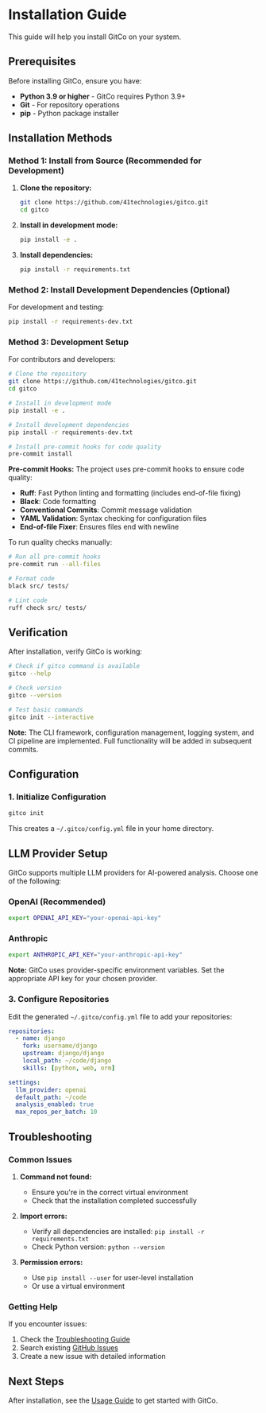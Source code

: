 # Installation Guide

This guide will help you install GitCo on your system.

## Prerequisites

Before installing GitCo, ensure you have:

- **Python 3.9 or higher** - GitCo requires Python 3.9+
- **Git** - For repository operations
- **pip** - Python package installer

## Installation Methods

### Method 1: Install from Source (Recommended for Development)

1. **Clone the repository:**
   ```bash
   git clone https://github.com/41technologies/gitco.git
   cd gitco
   ```

2. **Install in development mode:**
   ```bash
   pip install -e .
   ```

3. **Install dependencies:**
   ```bash
   pip install -r requirements.txt
   ```

### Method 2: Install Development Dependencies (Optional)

For development and testing:

```bash
pip install -r requirements-dev.txt
```

### Method 3: Development Setup

For contributors and developers:

```bash
# Clone the repository
git clone https://github.com/41technologies/gitco.git
cd gitco

# Install in development mode
pip install -e .

# Install development dependencies
pip install -r requirements-dev.txt

# Install pre-commit hooks for code quality
pre-commit install
```

**Pre-commit Hooks:**
The project uses pre-commit hooks to ensure code quality:
- **Ruff**: Fast Python linting and formatting (includes end-of-file fixing)
- **Black**: Code formatting
- **Conventional Commits**: Commit message validation
- **YAML Validation**: Syntax checking for configuration files
- **End-of-file Fixer**: Ensures files end with newline

To run quality checks manually:
```bash
# Run all pre-commit hooks
pre-commit run --all-files

# Format code
black src/ tests/

# Lint code
ruff check src/ tests/


```

## Verification

After installation, verify GitCo is working:

```bash
# Check if gitco command is available
gitco --help

# Check version
gitco --version

# Test basic commands
gitco init --interactive
```

**Note:** The CLI framework, configuration management, logging system, and CI pipeline are implemented. Full functionality will be added in subsequent commits.

## Configuration

### 1. Initialize Configuration

```bash
gitco init
```

This creates a `~/.gitco/config.yml` file in your home directory.

## LLM Provider Setup

GitCo supports multiple LLM providers for AI-powered analysis. Choose one of the following:

### OpenAI (Recommended)
```bash
export OPENAI_API_KEY="your-openai-api-key"
```

### Anthropic
```bash
export ANTHROPIC_API_KEY="your-anthropic-api-key"
```



**Note:** GitCo uses provider-specific environment variables. Set the appropriate API key for your chosen provider.

### 3. Configure Repositories

Edit the generated `~/.gitco/config.yml` file to add your repositories:

```yaml
repositories:
  - name: django
    fork: username/django
    upstream: django/django
    local_path: ~/code/django
    skills: [python, web, orm]

settings:
  llm_provider: openai
  default_path: ~/code
  analysis_enabled: true
  max_repos_per_batch: 10
```

## Troubleshooting

### Common Issues

1. **Command not found:**
   - Ensure you're in the correct virtual environment
   - Check that the installation completed successfully

2. **Import errors:**
   - Verify all dependencies are installed: `pip install -r requirements.txt`
   - Check Python version: `python --version`

3. **Permission errors:**
   - Use `pip install --user` for user-level installation
   - Or use a virtual environment

### Getting Help

If you encounter issues:

1. Check the [Troubleshooting Guide](troubleshooting.md)
2. Search existing [GitHub Issues](https://github.com/41technologies/gitco/issues)
3. Create a new issue with detailed information

## Next Steps

After installation, see the [Usage Guide](usage.md) to get started with GitCo.
